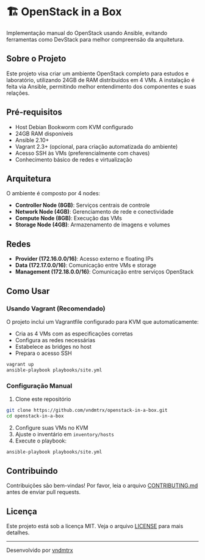 # 🏗️ OpenStack in a Box

Implementação manual do OpenStack usando Ansible, evitando ferramentas como DevStack para melhor compreensão da arquitetura.

## Sobre o Projeto

Este projeto visa criar um ambiente OpenStack completo para estudos e laboratório, utilizando 24GB de RAM distribuídos em 4 VMs. A instalação é feita via Ansible, permitindo melhor entendimento dos componentes e suas relações.

## Pré-requisitos

- Host Debian Bookworm com KVM configurado
- 24GB RAM disponíveis
- Ansible 2.10+
- Vagrant 2.3+ (opcional, para criação automatizada do ambiente)
- Acesso SSH às VMs (preferencialmente com chaves)
- Conhecimento básico de redes e virtualização

## Arquitetura

O ambiente é composto por 4 nodes:

- **Controller Node (8GB)**: Serviços centrais de controle
- **Network Node (4GB)**: Gerenciamento de rede e conectividade
- **Compute Node (8GB)**: Execução das VMs
- **Storage Node (4GB)**: Armazenamento de imagens e volumes

## Redes

- **Provider (172.16.0.0/16)**: Acesso externo e floating IPs
- **Data (172.17.0.0/16)**: Comunicação entre VMs e storage
- **Management (172.18.0.0/16)**: Comunicação entre serviços OpenStack

## Como Usar

### Usando Vagrant (Recomendado)

O projeto inclui um Vagrantfile configurado para KVM que automaticamente:
- Cria as 4 VMs com as especificações corretas
- Configura as redes necessárias
- Estabelece as bridges no host
- Prepara o acesso SSH

```bash
vagrant up
ansible-playbook playbooks/site.yml
```

### Configuração Manual

1. Clone este repositório
```bash
git clone https://github.com/vndmtrx/openstack-in-a-box.git
cd openstack-in-a-box
```

2. Configure suas VMs no KVM
3. Ajuste o inventário em `inventory/hosts`
4. Execute o playbook:
```bash
ansible-playbook playbooks/site.yml
```

## Contribuindo

Contribuições são bem-vindas! Por favor, leia o arquivo [CONTRIBUTING.md](CONTRIBUTING.md) antes de enviar pull requests.

## Licença

Este projeto está sob a licença MIT. Veja o arquivo [LICENSE](LICENSE) para mais detalhes.

---

Desenvolvido por [vndmtrx](https://github.com/vndmtrx)